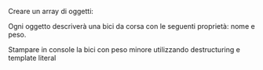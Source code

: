 Creare un array di oggetti:

Ogni oggetto descriverà una bici da corsa con le seguenti proprietà: nome e peso.

Stampare in console la bici con peso minore utilizzando destructuring e template literal